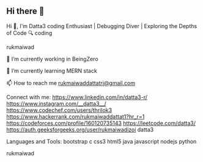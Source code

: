 ## Hi there 👋
Hi 👋, I'm Datta3
coding Enthusiast | Debugging Diver | Exploring the Depths of Code 🔍
coding

rukmaiwad

🔭 I’m currently working in BeingZero

🌱 I’m currently learning MERN stack

📫 How to reach me rukmaiwaddattatri@gmail.com

Connect with me:
https://www.linkedin.com/in/datta3-r/ https://www.instagram.com/__datta3__/ https://www.codechef.com/users/thrilok3 https://www.hackerrank.com/rukmaiwaddattat1?hr_r=1 https://codeforces.com/profile/160120735143 https://leetcode.com/datta3/ https://auth.geeksforgeeks.org/user/rukmaiwadizoi datta3

Languages and Tools:
bootstrap c css3 html5 java javascript nodejs python

rukmaiwad


